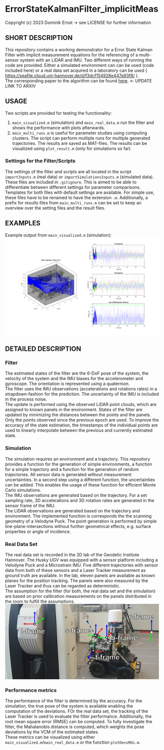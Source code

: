 # ErrorStateKalmanFilter_implicitMeas

Copyright (c) 2023 Dominik Ernst -> see LICENSE for further information

## SHORT DESCRIPTION

This repository contains a working demonstrator for a Error State Kalman Filter with implicit measurement equations for the referencing of a multi-sensor system with an LiDAR and IMU. Two different ways of running the code are provided. Either a simulated environment can can be used (code included here) or a real data set acquired in a laboratory can be used ( https://seafile.cloud.uni-hannover.de/d/f3dcf154928e447a93f8/ ).  
The corresponding paper to the algorithm can be found [here](https://arxiv.org/). <- UPDATE LINK TO ARXIV

## USAGE

Two scripts are provided for testing the functionality:
1. `main_visualized.m` (simulation) and `main_real_data.m` run the filter and shows the performance with plots afterwards.
2. `main_multi_runs.m` is useful for parameter studies using computing clusters. The script can perform multiple runs for multiple generated trajectories. The results are saved as MAT-files. The results can be visualized using `plot_result.m` (only for simulations so far)

### Settings for the Filter/Scripts

The settings of the filter and scripts are all located in the script `importInputs.m` (real data) or `importSimulationsInputs.m` (simulated data). These files are included in `.gitignore`. This is aimed to be able to differentiate between different settings for parameter comparisons. Templates for both files with default settings are available. For simple use, these files have to be renamed to have the extension `.m`. Additionally, a prefix for results files from `main_multi_runs.m` can be set to keep an overview over the setting files and the result files.

## EXAMPLES

Example output from `main_visualized.m` (simulation):
![](img/example_1.png)

## DETAILED DESCRIPTION

### Filter

The estimated states of the filter are the 6-DoF pose of the system, the velocity of the system and the IMU biases for the accelerometer and gyroscope. The orientation is represented using a quaternion.  
The filter uses the IMU observations (accelerations and rotations rates) in a strapdown-fashion for the prediction. The uncertainty of the IMU is included in the process noise.  
The update is performed using the observed LiDAR point clouds, which are assigned to known panels in the environment. States of the filter are updated by minimizing the distances between the points and the panels. Only the points observed since the previous epoch are used. To improve the accuracy of the state estimation, the timestamps of the individual points are used to linearly interpolate between the previous and currently estimated state.

### Simulation

The simulation requires an environment and a trajectory. This repository provides a function for the generation of simple environments, a function for a simple trajectory and a function for the generation of random trajectories. All sensor data is generated without measurement uncertainties. In a second step using a different function, the uncertainties can be added. This enables the usage of these function for efficient Monte Carlo simulations.  
The IMU observations are generated based on the trajectory. For a set sampling rate, 3D accelerations and 3D rotation rates are generated in the sensor frame of the IMU.  
The LiDAR observations are generated based on the trajectory and environment. The implemented function is corresponds the the scanning geometry of a Velodyne Puck. The point generation is performed by simple line-plane-intersections without further geometrical effects, e.g. surface properties or angle of incidence.

### Real Data Set

The real data set is recorded in the 3D lab of the Geodetic Institute Hannover. The Husky UGV was equipped with a sensor platform including a Velodyne Puck and a Microstrain IMU. Five different trajectories with sensor data from both of these sensors and a Laser Tracker measurement as ground truth are available. In the lab, eleven panels are available as known planes for the position tracking. The panels were also measured by the Laser Tracker and thus can be regarded as deterministic.  
The assumption for the filter (for both, the real data set and the simulation) are based on prior calibration measurements on the panels distributed in the room to fulfill the assumptions.
![](img/Overview_real_data_set.jpg)

### Performance metrics

The performance of the filter is determined by the accuracy. For the simulation, the true pose of the system is available enabling the computation of the deviations. FOr the real data set, the tracking of the Laser Tracker is used to evaluate the filter performance. Additionally, the root mean square error (RMSE) can be computed. To fully investigate the filter, the Mahalanobis distance is computed, which weights the pose deviations by the VCM of the estimated states.  
These metrics can be visualized using either `main_visualized.m`/`main_real_data.m` or the function `plotDevsMds.m`.